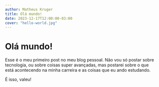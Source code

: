 ```yaml
---
author: Matheus Kruger
title: Olá mundo!
date: 2023-12-17T12:00:00-03:00
cover: "hello-world.jpg"
---
```


# Olá mundo!

Esse é o meu primeiro post no meu blog pessoal. Não vou só postar sobre tecnologia, ou sobre coisas super avançadas, mas postarei sobre o que está acontecendo na minha carreira e as coisas que eu ando estudando.

É isso, valeu!